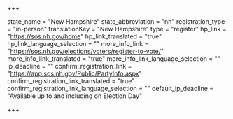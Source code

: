 +++

state_name = "New Hampshire"
state_abbreviation = "nh"
registration_type = "in-person"
translationKey = "New Hampshire"
type = "register"
hp_link = "https://sos.nh.gov/home"
hp_link_translated = "true"
hp_link_language_selection = ""
more_info_link = "https://sos.nh.gov/elections/voters/register-to-vote/"
more_info_link_translated = "true"
more_info_link_language_selection = ""
ip_deadline = ""
confirm_registration_link = "https://app.sos.nh.gov/Public/PartyInfo.aspx"
confirm_registration_link_translated = "true"
confirm_registration_link_language_selection = ""
default_ip_deadline = "Available up to and including on Election Day"

+++